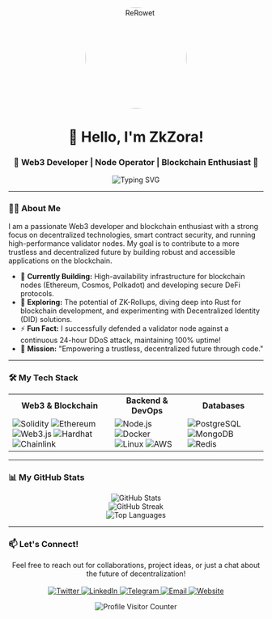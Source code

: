 <div align="center">
  <img src="https://avatars.githubusercontent.com/u/184258984?v=4" width="200" style="border-radius: 50%;" alt="ReRowet" />
  <h1>
    👋 Hello, I'm ZkZora!
  </h1>
  <h3>
    🚀 Web3 Developer | Node Operator | Blockchain Enthusiast 🚀
  </h3>
  <img src="https://readme-typing-svg.herokuapp.com?font=Fira+Code&pause=1000&color=00F72D&center=true&width=500&lines=Let's+build+the+future+of+Web3+together!" alt="Typing SVG" />
</div>

---

### 👨‍💻 About Me

<p>
  I am a passionate Web3 developer and blockchain enthusiast with a strong focus on decentralized technologies, smart contract security, and running high-performance validator nodes. My goal is to contribute to a more trustless and decentralized future by building robust and accessible applications on the blockchain.
</p>

- 🔭 **Currently Building:** High-availability infrastructure for blockchain nodes (Ethereum, Cosmos, Polkadot) and developing secure DeFi protocols.
- 🌱 **Exploring:** The potential of ZK-Rollups, diving deep into Rust for blockchain development, and experimenting with Decentralized Identity (DID) solutions.
- ⚡ **Fun Fact:** I successfully defended a validator node against a continuous 24-hour DDoS attack, maintaining 100% uptime!
- 🎯 **Mission:** "Empowering a trustless, decentralized future through code."

---

### 🛠️ My Tech Stack

<table>
  <tr>
    <td align="center"><strong>Web3 & Blockchain</strong></td>
    <td align="center"><strong>Backend & DevOps</strong></td>
    <td align="center"><strong>Databases</strong></td>
  </tr>
  <tr>
    <td>
      <img src="https://img.shields.io/badge/Solidity-363636?style=for-the-badge&logo=solidity&logoColor=white" alt="Solidity" />
      <img src="https://img.shields.io/badge/Ethereum-3C3C3D?style=for-the-badge&logo=ethereum&logoColor=white" alt="Ethereum" />
      <img src="https://img.shields.io/badge/Web3.js-F16822?style=for-the-badge&logo=web3.js&logoColor=white" alt="Web3.js" />
      <img src="https://img.shields.io/badge/Hardhat-FFF100?style=for-the-badge&logo=hardhat&logoColor=black" alt="Hardhat" />
      <img src="https://img.shields.io/badge/Chainlink-375BD2?style=for-the-badge&logo=chainlink&logoColor=white" alt="Chainlink" />
    </td>
    <td>
      <img src="https://img.shields.io/badge/Node.js-339933?style=for-the-badge&logo=node.js&logoColor=white" alt="Node.js" />
      <img src="https://img.shields.io/badge/Docker-2496ED?style=for-the-badge&logo=docker&logoColor=white" alt="Docker" />
      <img src="https://img.shields.io/badge/Linux-FCC624?style=for-the-badge&logo=linux&logoColor=black" alt="Linux" />
      <img src="https://img.shields.io/badge/AWS-232F3E?style=for-the-badge&logo=amazon-aws&logoColor=white" alt="AWS" />
    </td>
    <td>
      <img src="https://img.shields.io/badge/PostgreSQL-4169E1?style=for-the-badge&logo=postgresql&logoColor=white" alt="PostgreSQL" />
      <img src="https://img.shields.io/badge/MongoDB-47A248?style=for-the-badge&logo=mongodb&logoColor=white" alt="MongoDB" />
      <img src="https://img.shields.io/badge/Redis-DC382D?style=for-the-badge&logo=redis&logoColor=white" alt="Redis" />
    </td>
  </tr>
</table>

---

### 📊 My GitHub Stats

<div align="center">
  <img src="https://github-readme-stats.vercel.app/api?username=zkzora&show_icons=true&theme=tokyonight&hide_border=true&include_all_commits=true&count_private=true" alt="GitHub Stats" />
  <br/>
  <img src="https://github-readme-streak-stats.herokuapp.com/?user=zkzora&theme=tokyonight&hide_border=true" alt="GitHub Streak" />
  <br/>
  <img src="https://github-readme-stats.vercel.app/api/top-langs/?username=zkzora&layout=compact&theme=tokyonight&hide_border=true&include_all_commits=true&count_private=true&langs_count=8" alt="Top Languages" />
</div>

---

### 📫 Let's Connect!

<p align="center">
  Feel free to reach out for collaborations, project ideas, or just a chat about the future of decentralization!
  <br/><br/>
  <a href="https://twitter.com/ZkZora" target="_blank">
    <img src="https://img.shields.io/badge/Twitter-1DA1F2?style=for-the-badge&logo=twitter&logoColor=white" alt="Twitter" />
  </a>
  <a href="https://linkedin.com/in/zkzora" target="_blank">
    <img src="https://img.shields.io/badge/LinkedIn-0077B5?style=for-the-badge&logo=linkedin&logoColor=white" alt="LinkedIn" />
  </a>
  <a href="https://t.me/zkzora" target="_blank">
    <img src="https://img.shields.io/badge/Telegram-26A5E4?style=for-the-badge&logo=telegram&logoColor=white" alt="Telegram" />
  </a>
  <a href="mailto:your.email@example.com" target="_blank">
    <img src="https://img.shields.io/badge/Email-D14836?style=for-the-badge&logo=gmail&logoColor=white" alt="Email" />
  </a>
  <a href="https://rerowet.xyz" target="_blank">
    <img src="https://img.shields.io/badge/Website-4B0082?style=for-the-badge&logo=google-chrome&logoColor=white" alt="Website" />
  </a>
</p>

<div align="center">
  <img src="https://komarev.com/ghpvc/?username=ReRowet&style=flat-square&color=blue" alt="Profile Visitor Counter" />
</div>
